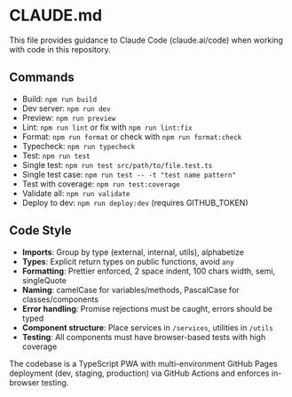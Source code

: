 # CLAUDE.md

This file provides guidance to Claude Code (claude.ai/code) when working with code in this repository.

## Commands

- Build: `npm run build`
- Dev server: `npm run dev`
- Preview: `npm run preview`
- Lint: `npm run lint` or fix with `npm run lint:fix`
- Format: `npm run format` or check with `npm run format:check`
- Typecheck: `npm run typecheck`
- Test: `npm run test`
- Single test: `npm run test src/path/to/file.test.ts`
- Single test case: `npm run test -- -t "test name pattern"`
- Test with coverage: `npm run test:coverage`
- Validate all: `npm run validate`
- Deploy to dev: `npm run deploy:dev` (requires GITHUB_TOKEN)

## Code Style

- **Imports**: Group by type (external, internal, utils), alphabetize
- **Types**: Explicit return types on public functions, avoid `any`
- **Formatting**: Prettier enforced, 2 space indent, 100 chars width, semi, singleQuote
- **Naming**: camelCase for variables/methods, PascalCase for classes/components
- **Error handling**: Promise rejections must be caught, errors should be typed
- **Component structure**: Place services in `/services`, utilities in `/utils`
- **Testing**: All components must have browser-based tests with high coverage

The codebase is a TypeScript PWA with multi-environment GitHub Pages deployment (dev, staging, production) via GitHub Actions and enforces in-browser testing.
